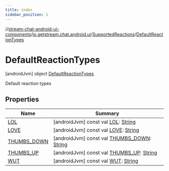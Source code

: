 ```yaml
---
title: index
sidebar_position: 1
---
```

//[stream-chat-android-ui-components](../../../../index.md)/[io.getstream.chat.android.ui](../../index.md)/[SupportedReactions](../index.md)/[DefaultReactionTypes](index.md)



# DefaultReactionTypes  
 [androidJvm] object [DefaultReactionTypes](index.md)

Default reaction types

   


## Properties  
  
|  Name |  Summary | 
|---|---|
| <a name="io.getstream.chat.android.ui/SupportedReactions.DefaultReactionTypes/LOL/#/PointingToDeclaration/"></a>[LOL](LOL.md)| <a name="io.getstream.chat.android.ui/SupportedReactions.DefaultReactionTypes/LOL/#/PointingToDeclaration/"></a> [androidJvm] const val [LOL](LOL.md): [String](https://kotlinlang.org/api/latest/jvm/stdlib/kotlin/-string/index.html)   <br/>|
| <a name="io.getstream.chat.android.ui/SupportedReactions.DefaultReactionTypes/LOVE/#/PointingToDeclaration/"></a>[LOVE](LOVE.md)| <a name="io.getstream.chat.android.ui/SupportedReactions.DefaultReactionTypes/LOVE/#/PointingToDeclaration/"></a> [androidJvm] const val [LOVE](LOVE.md): [String](https://kotlinlang.org/api/latest/jvm/stdlib/kotlin/-string/index.html)   <br/>|
| <a name="io.getstream.chat.android.ui/SupportedReactions.DefaultReactionTypes/THUMBS_DOWN/#/PointingToDeclaration/"></a>[THUMBS_DOWN](THUMBS_DOWN.md)| <a name="io.getstream.chat.android.ui/SupportedReactions.DefaultReactionTypes/THUMBS_DOWN/#/PointingToDeclaration/"></a> [androidJvm] const val [THUMBS_DOWN](THUMBS_DOWN.md): [String](https://kotlinlang.org/api/latest/jvm/stdlib/kotlin/-string/index.html)   <br/>|
| <a name="io.getstream.chat.android.ui/SupportedReactions.DefaultReactionTypes/THUMBS_UP/#/PointingToDeclaration/"></a>[THUMBS_UP](THUMBS_UP.md)| <a name="io.getstream.chat.android.ui/SupportedReactions.DefaultReactionTypes/THUMBS_UP/#/PointingToDeclaration/"></a> [androidJvm] const val [THUMBS_UP](THUMBS_UP.md): [String](https://kotlinlang.org/api/latest/jvm/stdlib/kotlin/-string/index.html)   <br/>|
| <a name="io.getstream.chat.android.ui/SupportedReactions.DefaultReactionTypes/WUT/#/PointingToDeclaration/"></a>[WUT](WUT.md)| <a name="io.getstream.chat.android.ui/SupportedReactions.DefaultReactionTypes/WUT/#/PointingToDeclaration/"></a> [androidJvm] const val [WUT](WUT.md): [String](https://kotlinlang.org/api/latest/jvm/stdlib/kotlin/-string/index.html)   <br/>|

